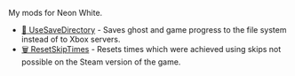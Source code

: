 My mods for Neon White.

- [📂 UseSaveDirectory](https://github.com/jakzo/NeonWhiteMods/releases?expanded=true&q=UseSaveDirectory) - Saves ghost and game progress to the file system instead of to Xbox servers.
- [🗑️ ResetSkipTimes](https://github.com/jakzo/NeonWhiteMods/releases?expanded=true&q=ResetSkipTimes) - Resets times which were achieved using skips not possible on the Steam version of the game.

